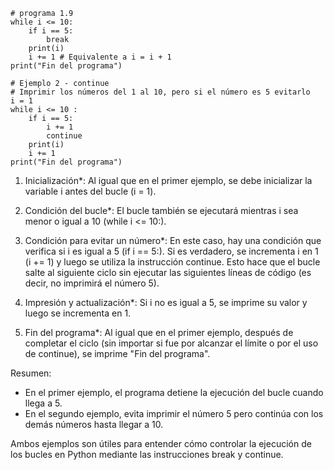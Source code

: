 ```
# programa 1.9 
while i <= 10:
    if i == 5:
        break
    print(i)
    i += 1 # Equivalente a i = i + 1 
print("Fin del programa")

# Ejemplo 2 - continue 
# Imprimir los números del 1 al 10, pero si el número es 5 evitarlo 
i = 1 
while i <= 10 :
    if i == 5:
        i += 1
        continue 
    print(i)
    i += 1
print("Fin del programa")
```
1. Inicialización*: Al igual que en el primer ejemplo, se debe inicializar la variable i antes del bucle (i = 1).

2. Condición del bucle*: El bucle también se ejecutará mientras i sea menor o igual a 10 (while i <= 10:).

3. Condición para evitar un número*: En este caso, hay una condición que verifica si i es igual a 5 (if i == 5:). Si es verdadero, se incrementa i en 1 (i += 1) y luego se utiliza la instrucción continue. Esto hace que el bucle salte al siguiente ciclo sin ejecutar las siguientes líneas de código (es decir, no imprimirá el número 5).

4. Impresión y actualización*: Si i no es igual a 5, se imprime su valor y luego se incrementa en 1.

5. Fin del programa*: Al igual que en el primer ejemplo, después de completar el ciclo (sin importar si fue por alcanzar el límite o por el uso de continue), se imprime "Fin del programa".

Resumen:

- En el primer ejemplo, el programa detiene la ejecución del bucle cuando llega a 5.
- En el segundo ejemplo, evita imprimir el número 5 pero continúa con los demás números hasta llegar a 10.

Ambos ejemplos son útiles para entender cómo controlar la ejecución de los bucles en Python mediante las instrucciones break y continue.
